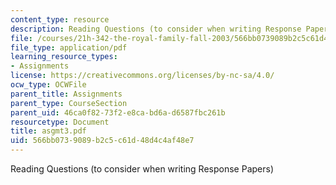 ```yaml
---
content_type: resource
description: Reading Questions (to consider when writing Response Papers)
file: /courses/21h-342-the-royal-family-fall-2003/566bb0739089b2c5c61d48d4c4af48e7_asgmt3.pdf
file_type: application/pdf
learning_resource_types:
- Assignments
license: https://creativecommons.org/licenses/by-nc-sa/4.0/
ocw_type: OCWFile
parent_title: Assignments
parent_type: CourseSection
parent_uid: 46ca0f82-73f2-e8ca-bd6a-d6587fbc261b
resourcetype: Document
title: asgmt3.pdf
uid: 566bb073-9089-b2c5-c61d-48d4c4af48e7
---
```

Reading Questions (to consider when writing Response Papers)